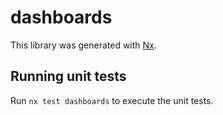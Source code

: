 # dashboards

This library was generated with [Nx](https://nx.dev).

## Running unit tests

Run `nx test dashboards` to execute the unit tests.
